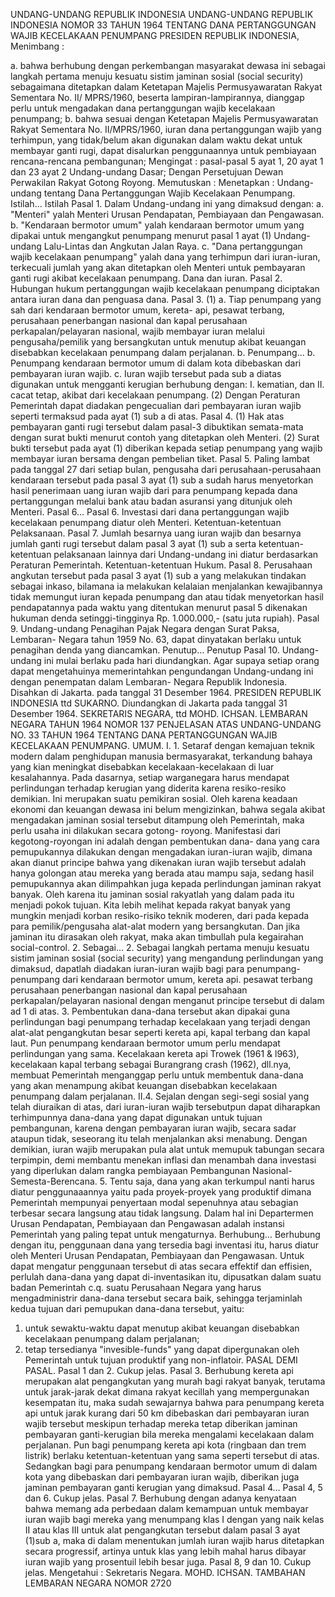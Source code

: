 UNDANG-UNDANG REPUBLIK INDONESIA UNDANG-UNDANG REPUBLIK INDONESIA NOMOR 33 TAHUN 1964 TENTANG DANA PERTANGGUNGAN WAJIB KECELAKAAN PENUMPANG PRESIDEN REPUBLIK INDONESIA,
Menimbang :

a. bahwa berhubung dengan perkembangan masyarakat dewasa ini sebagai langkah pertama menuju kesuatu sistim jaminan sosial (social security) sebagaimana ditetapkan dalam Ketetapan Majelis Permusyawaratan Rakyat Sementara No. II/ MPRS/1960, beserta lampiran-lampirannya, dianggap perlu untuk mengadakan dana pertanggungan wajib kecelakaan penumpang;
b. bahwa sesuai dengan Ketetapan Majelis Permusyawaratan Rakyat Sementara No. II/MPRS/1960, iuran dana pertanggungan wajib yang terhimpun, yang tidak/belum akan digunakan dalam waktu dekat untuk membayar ganti rugi, dapat disalurkan penggunaannya untuk pembiayaan rencana-rencana pembangunan;
Mengingat :
 pasal-pasal 5 ayat 1, 20 ayat 1 dan 23 ayat 2 Undang-undang Dasar; Dengan Persetujuan Dewan Perwakilan Rakyat Gotong Royong. Memutuskan : Menetapkan : Undang-undang tentang Dana Pertanggungan Wajib Kecelakaan Penumpang. Istilah… Istilah Pasal 1. Dalam Undang-undang ini yang dimaksud dengan:
a. "Menteri" yalah Menteri Urusan Pendapatan, Pembiayaan dan Pengawasan.
b. "Kendaraan bermotor umum" yalah kendaraan bermotor umum yang dipakai untuk mengangkut penumpang menurut pasal 1 ayat (1) Undang-undang Lalu-Lintas dan Angkutan Jalan Raya.
c. "Dana pertanggungan wajib kecelakaan penumpang" yalah dana yang terhimpun dari iuran-iuran, terkecuali jumlah yang akan ditetapkan oleh Menteri untuk pembayaran ganti rugi akibat kecelakaan penumpang. Dana dan iuran. Pasal 2. Hubungan hukum pertanggungan wajib kecelakaan penumpang diciptakan antara iuran dana dan penguasa dana. Pasal 3.
(1) a. Tiap penumpang yang sah dari kendaraan bermotor umum, kereta- api, pesawat terbang, perusahaan penerbangan nasional dan kapal perusahaan perkapalan/pelayaran nasional, wajib membayar iuran melalui pengusaha/pemilik yang bersangkutan untuk menutup akibat keuangan disebabkan kecelakaan penumpang dalam perjalanan.
b. Penumpang… b. Penumpang kendaraan bermotor umum di dalam kota dibebaskan dari pembayaran iuran wajib.
c. Iuran wajib tersebut pada sub a diatas digunakan untuk mengganti kerugian berhubung dengan: I. kematian, dan II. cacat tetap, akibat dari kecelakaan penumpang.
(2) Dengan Peraturan Pemerintah dapat diadakan pengecualian dari pembayaran iuran wajib seperti termaksud pada ayat (1) sub a di atas. Pasal 4.
(1) Hak atas pembayaran ganti rugi tersebut dalam pasal-3 dibuktikan semata-mata dengan surat bukti menurut contoh yang ditetapkan oleh Menteri.
(2) Surat bukti tersebut pada ayat (1) diberikan kepada setiap penumpang yang wajib membayar iuran bersama dengan pembelian tiket. Pasal 5. Paling lambat pada tanggal 27 dari setiap bulan, pengusaha dari perusahaan-perusahaan kendaraan tersebut pada pasal 3 ayat (1) sub a sudah harus menyetorkan hasil penerimaan uang iuran wajib dari para penumpang kepada dana pertanggungan melalui bank atau badan asuransi yang ditunjuk oleh Menteri. Pasal 6… Pasal 6. Investasi dari dana pertanggungan wajib kecelakaan penumpang diatur oleh Menteri. Ketentuan-ketentuan Pelaksanaan. Pasal 7. Jumlah besarnya uang iuran wajib dan besarnya jumlah ganti rugi tersebut dalam pasal 3 ayat (1) sub a serta ketentuan-ketentuan pelaksanaan lainnya dari Undang-undang ini diatur berdasarkan Peraturan Pemerintah. Ketentuan-ketentuan Hukum. Pasal 8. Perusahaan angkutan tersebut pada pasal 3 ayat (1) sub a yang melakukan tindakan sebagai inkaso, bilamana ia melakukan kelalaian menjalankan kewajibannya tidak memungut iuran kepada penumpang dan atau tidak menyetorkan hasil pendapatannya pada waktu yang ditentukan menurut pasal 5 dikenakan hukuman denda setinggi-tingginya Rp. 1.000.000,- (satu juta rupiah). Pasal 9. Undang-undang Penagihan Pajak Negara dengan Surat Paksa, Lembaran- Negara tahun 1959 No. 63, dapat dinyatakan berlaku untuk penagihan denda yang diancamkan. Penutup… Penutup Pasal 10. Undang-undang ini mulai berlaku pada hari diundangkan. Agar supaya setiap orang dapat mengetahuinya memerintahkan pengundangan Undang-undang ini dengan penempatan dalam Lembaran- Negara Republik Indonesia. Disahkan di Jakarta. pada tanggal 31 Desember 1964. PRESIDEN REPUBLIK INDONESIA ttd SUKARNO. Diundangkan di Jakarta pada tanggal 31 Desember 1964. SEKRETARIS NEGARA, ttd MOHD. ICHSAN. LEMBARAN NEGARA TAHUN 1964 NOMOR 137 PENJELASAN ATAS UNDANG-UNDANG NO. 33 TAHUN 1964 TENTANG DANA PERTANGGUNGAN WAJIB KECELAKAAN PENUMPANG. UMUM. I. 1. Setaraf dengan kemajuan teknik modern dalam penghidupan manusia bermasyarakat, terkandung bahaya yang kian meningkat disebabkan kecelakaan-kecelakaan di luar kesalahannya. Pada dasarnya, setiap warganegara harus mendapat perlindungan terhadap kerugian yang diderita karena resiko-resiko demikian. Ini merupakan suatu pemikiran sosial. Oleh karena keadaan ekonomi dan keuangan dewasa ini belum mengizinkan, bahwa segala akibat mengadakan jaminan sosial tersebut ditampung oleh Pemerintah, maka perlu usaha ini dilakukan secara gotong- royong. Manifestasi dari kegotong-royongan ini adalah dengan pembentukan dana- dana yang cara pemupukannya dilakukan dengan mengadakan iuran-iuran wajib, dimana akan dianut principe bahwa yang dikenakan iuran wajib tersebut adalah hanya golongan atau mereka yang berada atau mampu saja, sedang hasil pemupukannya akan dilimpahkan juga kepada perlindungan jaminan rakyat banyak. Oleh karena itu jaminan sosial rakyatlah yang dalam pada itu menjadi pokok tujuan. Kita lebih melihat kepada rakyat banyak yang mungkin menjadi korban resiko-risiko teknik moderen, dari pada kepada para pemilik/pengusaha alat-alat modern yang bersangkutan. Dan jika jaminan itu dirasakan oleh rakyat, maka akan timbullah pula kegairahan social-control.
2. Sebagai… 2. Sebagai langkah pertama menuju kesuatu sistim jaminan sosial (social security) yang mengandung perlindungan yang dimaksud, dapatlah diadakan iuran-iuran wajib bagi para penumpang-penumpang dari kendaraan bermotor umum, kereta api. pesawat terbang perusahaan penerbangan nasional dan kapal perusahaan perkapalan/pelayaran nasional dengan menganut principe tersebut di dalam ad 1 di atas.
3. Pembentukan dana-dana tersebut akan dipakai guna perlindungan bagi penumpang terhadap kecelakaan yang terjadi dengan alat-alat pengangkutan besar seperti kereta api, kapal terbang dan kapal laut. Pun penumpang kendaraan bermotor umum perlu mendapat perlindungan yang sama. Kecelakaan kereta api Trowek (1961 & l963), kecelakaan kapal terbang sebagai Burangrang crash (1962), dll.nya, membuat Pemerintah menganggap perlu untuk membentuk dana-dana yang akan menampung akibat keuangan disebabkan kecelakaan penumpang dalam perjalanan. II.4. Sejalan dengan segi-segi sosial yang telah diuraikan di atas, dari iuran-iuran wajib tersebutpun dapat diharapkan terhimpunnya dana-dana yang dapat digunakan untuk tujuan pembangunan, karena dengan pembayaran iuran wajib, secara sadar ataupun tidak, seseorang itu telah menjalankan aksi menabung. Dengan demikian, iuran wajib merupakan pula alat untuk memupuk tabungan secara terpimpin, demi membantu menekan inflasi dan menambah dana investasi yang diperlukan dalam rangka pembiayaan Pembangunan Nasional-Semesta-Berencana.
5. Tentu saja, dana yang akan terkumpul nanti harus diatur penggunaaannya yaitu pada proyek-proyek yang produktif dimana Pemerintah mempunyai penyertaan modal sepenuhnya atau sebagian terbesar secara langsung atau tidak langsung. Dalam hal ini Departermen Urusan Pendapatan, Pembiayaan dan Pengawasan adalah instansi Pemerintah yang paling tepat untuk mengaturnya. Berhubung… Berhubung dengan itu, penggunaan dana yang tersedia bagi inventasi itu, harus diatur oleh Menteri Urusan Pendapatan, Pembiayaan dan Pengawasan. Untuk dapat mengatur penggunaan tersebut di atas secara effektif dan effisien, perlulah dana-dana yang dapat di-inventasikan itu, dipusatkan dalam suatu badan Pemerintah c.q. suatu Perusahaan Negara yang harus mengadministrir dana-dana tersebut secara baik, sehingga terjaminlah kedua tujuan dari pemupukan dana-dana tersebut, yaitu:
1. untuk sewaktu-waktu dapat menutup akibat keuangan disebabkan kecelakaan penumpang dalam perjalanan;
2. tetap tersedianya "invesible-funds" yang dapat dipergunakan oleh Pemerintah untuk tujuan produktif yang non-inflatoir. PASAL DEMI PASAL. Pasal 1 dan 2. Cukup jelas. Pasal 3. Berhubung kereta api merupakan alat pengangkutan yang murah bagi rakyat banyak, terutama untuk jarak-jarak dekat dimana rakyat kecillah yang mempergunakan kesempatan itu, maka sudah sewajarnya bahwa para penumpang kereta api untuk jarak kurang dari 50 km dibebaskan dari pembayaran iuran wajib tersebut meskipun terhadap mereka tetap diberikan jaminan pembayaran ganti-kerugian bila mereka mengalami kecelakaan dalam perjalanan. Pun bagi penumpang kereta api kota (ringbaan dan trem listrik) berlaku ketentuan-ketentuan yang sama seperti tersebut di atas. Sedangkan bagi para penumpang kendaraan bermotor umum di dalam kota yang dibebaskan dari pembayaran iuran wajib, diberikan juga jaminan pembayaran ganti kerugian yang dimaksud. Pasal 4… Pasal 4, 5 dan 6. Cukup jelas. Pasal 7. Berhubung dengan adanya kenyataan bahwa memang ada perbedaan dalam kemampuan untuk membayar iuran wajib bagi mereka yang menumpang klas I dengan yang naik kelas II atau klas III untuk alat pengangkutan tersebut dalam pasal 3 ayat (1)sub a, maka di dalam menentukan jumlah iuran wajib harus ditetapkan secara progressif, artinya untuk klas yang lebih mahal harus dibayar iuran wajib yang prosentuil lebih besar juga. Pasal 8, 9 dan 10. Cukup jelas. Mengetahui : Sekretaris Negara. MOHD. ICHSAN. TAMBAHAN LEMBARAN NEGARA NOMOR 2720